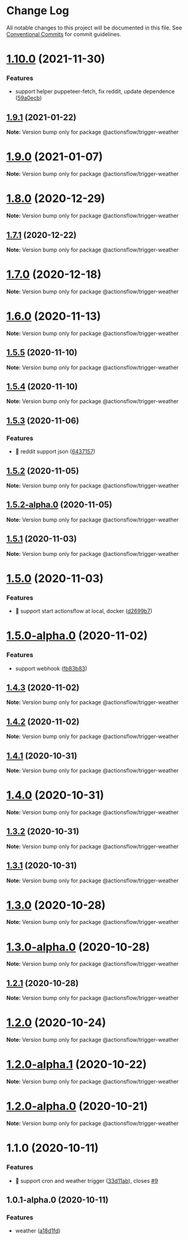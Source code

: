 # Change Log

All notable changes to this project will be documented in this file.
See [Conventional Commits](https://conventionalcommits.org) for commit guidelines.

# [1.10.0](https://github.com/actionsflow/actionsflow/compare/@actionsflow/trigger-weather@1.9.1...@actionsflow/trigger-weather@1.10.0) (2021-11-30)


### Features

* support helper puppeteer-fetch, fix reddit, update dependence ([59a0ecb](https://github.com/actionsflow/actionsflow/commit/59a0ecb0e11f30bc8cc147ec12f25ff107c96cf6))





## [1.9.1](https://github.com/actionsflow/actionsflow/compare/@actionsflow/trigger-weather@1.9.0...@actionsflow/trigger-weather@1.9.1) (2021-01-22)

**Note:** Version bump only for package @actionsflow/trigger-weather





# [1.9.0](https://github.com/actionsflow/actionsflow/compare/@actionsflow/trigger-weather@1.8.0...@actionsflow/trigger-weather@1.9.0) (2021-01-07)

**Note:** Version bump only for package @actionsflow/trigger-weather





# [1.8.0](https://github.com/actionsflow/actionsflow/compare/@actionsflow/trigger-weather@1.7.1...@actionsflow/trigger-weather@1.8.0) (2020-12-29)

**Note:** Version bump only for package @actionsflow/trigger-weather





## [1.7.1](https://github.com/actionsflow/actionsflow/compare/@actionsflow/trigger-weather@1.7.0...@actionsflow/trigger-weather@1.7.1) (2020-12-22)

**Note:** Version bump only for package @actionsflow/trigger-weather





# [1.7.0](https://github.com/actionsflow/actionsflow/compare/@actionsflow/trigger-weather@1.6.0...@actionsflow/trigger-weather@1.7.0) (2020-12-18)

**Note:** Version bump only for package @actionsflow/trigger-weather





# [1.6.0](https://github.com/actionsflow/actionsflow/compare/@actionsflow/trigger-weather@1.5.5...@actionsflow/trigger-weather@1.6.0) (2020-11-13)

**Note:** Version bump only for package @actionsflow/trigger-weather





## [1.5.5](https://github.com/actionsflow/actionsflow/compare/@actionsflow/trigger-weather@1.5.4...@actionsflow/trigger-weather@1.5.5) (2020-11-10)

**Note:** Version bump only for package @actionsflow/trigger-weather





## [1.5.4](https://github.com/actionsflow/actionsflow/compare/@actionsflow/trigger-weather@1.5.3...@actionsflow/trigger-weather@1.5.4) (2020-11-10)

**Note:** Version bump only for package @actionsflow/trigger-weather





## [1.5.3](https://github.com/actionsflow/actionsflow/compare/@actionsflow/trigger-weather@1.5.2...@actionsflow/trigger-weather@1.5.3) (2020-11-06)


### Features

* 🎸 reddit support json ([6437157](https://github.com/actionsflow/actionsflow/commit/6437157c9a1f9f31f8e643817c111e3f3e342ab5))





## [1.5.2](https://github.com/actionsflow/actionsflow/compare/@actionsflow/trigger-weather@1.5.2-alpha.0...@actionsflow/trigger-weather@1.5.2) (2020-11-05)

**Note:** Version bump only for package @actionsflow/trigger-weather





## [1.5.2-alpha.0](https://github.com/actionsflow/actionsflow/compare/@actionsflow/trigger-weather@1.5.1...@actionsflow/trigger-weather@1.5.2-alpha.0) (2020-11-05)

**Note:** Version bump only for package @actionsflow/trigger-weather





## [1.5.1](https://github.com/actionsflow/actionsflow/compare/@actionsflow/trigger-weather@1.5.0...@actionsflow/trigger-weather@1.5.1) (2020-11-03)

**Note:** Version bump only for package @actionsflow/trigger-weather





# [1.5.0](https://github.com/actionsflow/actionsflow/compare/@actionsflow/trigger-weather@1.4.3...@actionsflow/trigger-weather@1.5.0) (2020-11-03)


### Features

* 🎸 support start actionsflow at local, docker ([d2699b7](https://github.com/actionsflow/actionsflow/commit/d2699b7b9251f6b2ce36ce0300079d62f29bed8f))





# [1.5.0-alpha.0](https://github.com/actionsflow/actionsflow/compare/@actionsflow/trigger-weather@1.4.3...@actionsflow/trigger-weather@1.5.0-alpha.0) (2020-11-02)


### Features

* support webhook ([fb83b83](https://github.com/actionsflow/actionsflow/commit/fb83b83b95049f65cab929495ebcd67187e6685d))





## [1.4.3](https://github.com/actionsflow/actionsflow/compare/@actionsflow/trigger-weather@1.4.2...@actionsflow/trigger-weather@1.4.3) (2020-11-02)

**Note:** Version bump only for package @actionsflow/trigger-weather





## [1.4.2](https://github.com/actionsflow/actionsflow/compare/@actionsflow/trigger-weather@1.4.1...@actionsflow/trigger-weather@1.4.2) (2020-11-02)

**Note:** Version bump only for package @actionsflow/trigger-weather





## [1.4.1](https://github.com/actionsflow/actionsflow/compare/@actionsflow/trigger-weather@1.4.0...@actionsflow/trigger-weather@1.4.1) (2020-10-31)

**Note:** Version bump only for package @actionsflow/trigger-weather





# [1.4.0](https://github.com/actionsflow/actionsflow/compare/@actionsflow/trigger-weather@1.3.2...@actionsflow/trigger-weather@1.4.0) (2020-10-31)

**Note:** Version bump only for package @actionsflow/trigger-weather





## [1.3.2](https://github.com/actionsflow/actionsflow/compare/@actionsflow/trigger-weather@1.3.1...@actionsflow/trigger-weather@1.3.2) (2020-10-31)

**Note:** Version bump only for package @actionsflow/trigger-weather





## [1.3.1](https://github.com/actionsflow/actionsflow/compare/@actionsflow/trigger-weather@1.3.0...@actionsflow/trigger-weather@1.3.1) (2020-10-31)

**Note:** Version bump only for package @actionsflow/trigger-weather





# [1.3.0](https://github.com/actionsflow/actionsflow/compare/@actionsflow/trigger-weather@1.3.0-alpha.0...@actionsflow/trigger-weather@1.3.0) (2020-10-28)

**Note:** Version bump only for package @actionsflow/trigger-weather





# [1.3.0-alpha.0](https://github.com/actionsflow/actionsflow/compare/@actionsflow/trigger-weather@1.2.1...@actionsflow/trigger-weather@1.3.0-alpha.0) (2020-10-28)

**Note:** Version bump only for package @actionsflow/trigger-weather





## [1.2.1](https://github.com/actionsflow/actionsflow/compare/@actionsflow/trigger-weather@1.2.0...@actionsflow/trigger-weather@1.2.1) (2020-10-28)

**Note:** Version bump only for package @actionsflow/trigger-weather





# [1.2.0](https://github.com/actionsflow/actionsflow/compare/@actionsflow/trigger-weather@1.2.0-alpha.1...@actionsflow/trigger-weather@1.2.0) (2020-10-24)

**Note:** Version bump only for package @actionsflow/trigger-weather





# [1.2.0-alpha.1](https://github.com/actionsflow/actionsflow/compare/@actionsflow/trigger-weather@1.2.0-alpha.0...@actionsflow/trigger-weather@1.2.0-alpha.1) (2020-10-22)

**Note:** Version bump only for package @actionsflow/trigger-weather





# [1.2.0-alpha.0](https://github.com/actionsflow/actionsflow/compare/@actionsflow/trigger-weather@1.1.0...@actionsflow/trigger-weather@1.2.0-alpha.0) (2020-10-21)

**Note:** Version bump only for package @actionsflow/trigger-weather





# 1.1.0 (2020-10-11)


### Features

* 🎸 support cron and weather trigger ([33d11ab](https://github.com/actionsflow/actionsflow/commit/33d11ab0952b84aaa38e7195407138180f727392)), closes [#9](https://github.com/actionsflow/actionsflow/issues/9)





## 1.0.1-alpha.0 (2020-10-11)


### Features

* weather ([a18d1fd](https://github.com/actionsflow/actionsflow/commit/a18d1fd3d27db8a287452381eaf0d38470ea2993))
